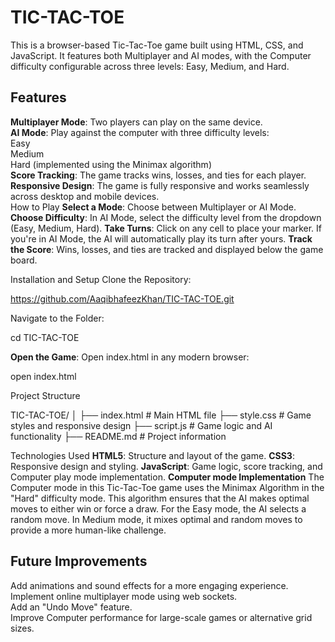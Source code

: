 # TIC-TAC-TOE
 This is a browser-based Tic-Tac-Toe game built using HTML, CSS, and JavaScript. It features both Multiplayer and AI modes, with the Computer difficulty configurable across three levels: Easy, Medium, and Hard.

## Features  
**Multiplayer Mode**: Two players can play on the same device.  
**AI Mode**: Play against the computer with three difficulty levels:  
Easy  
Medium  
Hard (implemented using the Minimax algorithm)  
**Score Tracking**: The game tracks wins, losses, and ties for each player. 
**Responsive Design**: The game is fully responsive and works seamlessly across desktop and mobile devices.  
How to Play
**Select a Mode**: Choose between Multiplayer or AI Mode.
**Choose Difficulty**: In AI Mode, select the difficulty level from the dropdown (Easy, Medium, Hard).
**Take Turns**: Click on any cell to place your marker. If you're in AI Mode, the AI will automatically play its turn after yours.
**Track the Score**: Wins, losses, and ties are tracked and displayed below the game board.

Installation and Setup
Clone the Repository:

https://github.com/AaqibhafeezKhan/TIC-TAC-TOE.git

Navigate to the Folder:

cd TIC-TAC-TOE

**Open the Game**: Open index.html in any modern browser:

open index.html

Project Structure

TIC-TAC-TOE/
│
├── index.html         # Main HTML file
├── style.css          # Game styles and responsive design
├── script.js          # Game logic and AI functionality
├── README.md          # Project information

Technologies Used
**HTML5**: Structure and layout of the game.
**CSS3**: Responsive design and styling.
**JavaScript**: Game logic, score tracking, and Computer play mode implementation.
**Computer mode Implementation**
The Computer mode in this Tic-Tac-Toe game uses the Minimax Algorithm in the "Hard" difficulty mode. This algorithm ensures that the AI makes optimal moves to either win or force a draw.
For the Easy mode, the AI selects a random move. In Medium mode, it mixes optimal and random moves to provide a more human-like challenge.

## Future Improvements  
Add animations and sound effects for a more engaging experience.  
Implement online multiplayer mode using web sockets.  
Add an "Undo Move" feature.  
Improve Computer performance for large-scale games or alternative grid sizes.  

